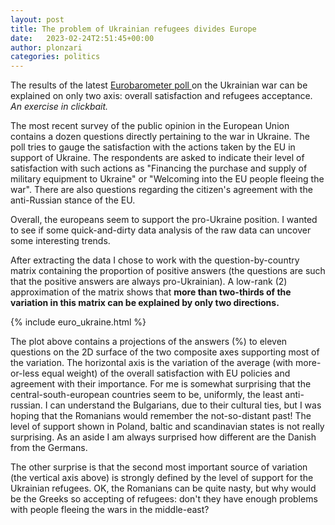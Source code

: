 ```yaml
---
layout: post
title: The problem of Ukrainian refugees divides Europe
date:   2023-02-24T2:51:45+00:00
author: plonzari
categories: politics
---
```


The results of the latest
<a href="https://europa.eu/eurobarometer/surveys/detail/2872"> 
Eurobarometer poll </a> on the Ukrainian war can be explained on only two 
axis: overall satisfaction and refugees acceptance. 
*An exercise in clickbait.*

<!--more-->

The most recent survey of the public opinion in the European Union 
contains a dozen questions directly pertaining to the war in Ukraine. The 
poll tries to gauge the satisfaction with the actions taken by the EU in 
support of Ukraine. The respondents are asked to indicate their 
level of satisfaction with such actions as 
"Financing the purchase and supply of military equipment to Ukraine"
or 
"Welcoming into the EU people fleeing the war". There are also questions 
regarding the citizen's agreement with the anti-Russian stance of the EU.

Overall, the europeans seem to support the pro-Ukraine position. I wanted 
to  see if some quick-and-dirty data analysis of the raw data can 
uncover some interesting trends.

After extracting the data I chose to work with the question-by-country 
matrix containing the proportion of positive answers (the questions are such
that the positive answers  are always pro-Ukrainian). 
A low-rank (2) approximation of the matrix shows that 
**more than two-thirds of the variation in this matrix can be explained 
by only two directions.**



{% include euro_ukraine.html %}

The plot above contains a projections of the answers (%) 
to eleven questions on the 2D surface of the two composite axes 
supporting most of the variation. The horizontal axis is the variation
of the average (with more-or-less equal weight) of the overall 
satisfaction with EU policies and agreement with their importance. For 
me is somewhat surprising that the central-south-european countries seem 
to be, uniformly, the least anti-russian. I can understand the Bulgarians, 
due to their cultural ties, but I was hoping that the Romanians would
remember the not-so-distant past!
The level of support shown in Poland, baltic and scandinavian states is 
not really surprising. As an aside I am always surprised how different 
are the Danish from the Germans.

The other surprise is that the second most important source of variation 
(the vertical axis above) is strongly defined  by the level of support for 
the Ukrainian refugees. OK, the Romanians can be quite nasty, but why would
be the Greeks so accepting of refugees: don't they have enough problems 
with people fleeing the wars in the middle-east?
  
